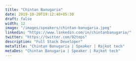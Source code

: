 ```yaml
---
title: "Chintan Banugaria"
date: 2019-10-20T19:12:40+05:30
draft: false
width: 12
image: "/images/speakers/chintan-banugaria.jpeg"
linkedin: "https://www.linkedin.com/in/chintanbanugaria/"
twitter: "https://twitter.com/92tops"
description: "Full Stack Developer"
metaTitle: "Chintan Banugaria | Speaker | Rajkot tech"
metaDes: "Chintan Banugaria | Speaker | Rajkot tech"
---
```

